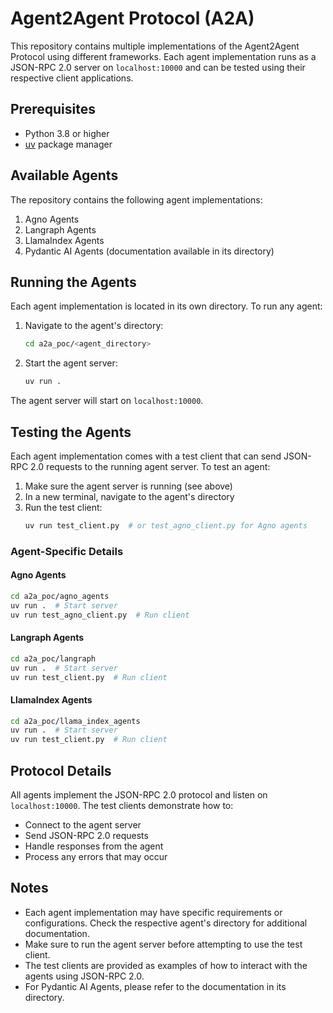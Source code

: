 # Agent2Agent Protocol (A2A)

This repository contains multiple implementations of the Agent2Agent Protocol using different frameworks. Each agent implementation runs as a JSON-RPC 2.0 server on `localhost:10000` and can be tested using their respective client applications.

## Prerequisites

- Python 3.8 or higher
- [uv](https://github.com/astral-sh/uv) package manager

## Available Agents

The repository contains the following agent implementations:

1. Agno Agents
2. Langraph Agents
3. LlamaIndex Agents
4. Pydantic AI Agents (documentation available in its directory)

## Running the Agents

Each agent implementation is located in its own directory. To run any agent:

1. Navigate to the agent's directory:
   ```bash
   cd a2a_poc/<agent_directory>
   ```

2. Start the agent server:
   ```bash
   uv run .
   ```

The agent server will start on `localhost:10000`.

## Testing the Agents

Each agent implementation comes with a test client that can send JSON-RPC 2.0 requests to the running agent server. To test an agent:

1. Make sure the agent server is running (see above)
2. In a new terminal, navigate to the agent's directory
3. Run the test client:
   ```bash
   uv run test_client.py  # or test_agno_client.py for Agno agents
   ```

### Agent-Specific Details

#### Agno Agents
```bash
cd a2a_poc/agno_agents
uv run .  # Start server
uv run test_agno_client.py  # Run client
```

#### Langraph Agents
```bash
cd a2a_poc/langraph
uv run .  # Start server
uv run test_client.py  # Run client
```

#### LlamaIndex Agents
```bash
cd a2a_poc/llama_index_agents
uv run .  # Start server
uv run test_client.py  # Run client
```

## Protocol Details

All agents implement the JSON-RPC 2.0 protocol and listen on `localhost:10000`. The test clients demonstrate how to:

- Connect to the agent server
- Send JSON-RPC 2.0 requests
- Handle responses from the agent
- Process any errors that may occur

## Notes

- Each agent implementation may have specific requirements or configurations. Check the respective agent's directory for additional documentation.
- Make sure to run the agent server before attempting to use the test client.
- The test clients are provided as examples of how to interact with the agents using JSON-RPC 2.0.
- For Pydantic AI Agents, please refer to the documentation in its directory.
